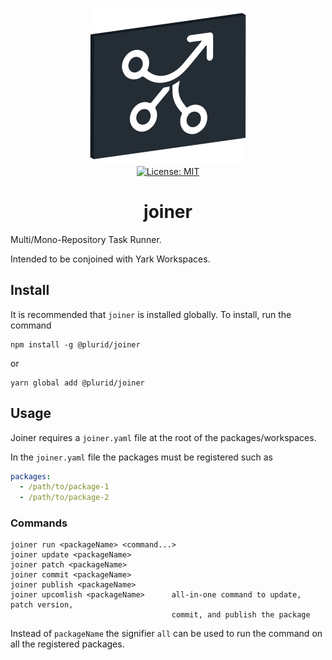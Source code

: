 <p align="center">
    <img src="https://raw.githubusercontent.com/plurid/joiner/master/about/identity/joiner-logo.png" height="250px">
    <br />
    <a target="_blank" href="https://github.com/plurid/joiner/blob/master/LICENSE">
        <img src="https://img.shields.io/badge/license-MIT-blue.svg?colorB=1380C3&style=for-the-badge" alt="License: MIT">
    </a>
</p>



<h1 align="center">
    joiner
</h1>


Multi/Mono-Repository Task Runner.

Intended to be conjoined with Yark Workspaces.



## Install

It is recommended that `joiner` is installed globally. To install, run the command

```
npm install -g @plurid/joiner
```

or

```
yarn global add @plurid/joiner
```



## Usage

Joiner requires a `joiner.yaml` file at the root of the packages/workspaces.

In the `joiner.yaml` file the packages must be registered such as

``` yaml
packages:
  - /path/to/package-1
  - /path/to/package-2
```

### Commands

    joiner run <packageName> <command...>
    joiner update <packageName>
    joiner patch <packageName>
    joiner commit <packageName>
    joiner publish <packageName>
    joiner upcomlish <packageName>      all-in-one command to update, patch version,
                                        commit, and publish the package

Instead of `packageName` the signifier `all` can be used to run the command on all the registered packages.
